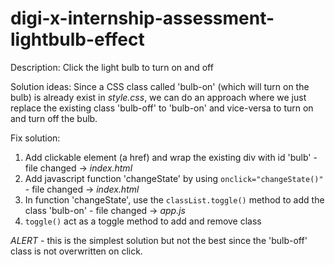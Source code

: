 # digi-x-internship-assessment-lightbulb-effect
Description: Click the light bulb to turn on and off


Solution ideas:
Since a CSS class called 'bulb-on' (which will turn on the bulb) is already exist in *style.css*, we can do an approach where
we just replace the existing class 'bulb-off' to 'bulb-on' and vice-versa to turn on and turn off the bulb.

Fix solution:
1. Add clickable element (a href) and wrap the existing div with id 'bulb' - file changed -> *index.html*
2. Add javascript function 'changeState' by using `onclick="changeState()"` - file changed -> *index.html*
3. In function 'changeState', use the `classList.toggle()` method to add the class 'bulb-on' - file changed -> *app.js*
4. `toggle()` act as a toggle method to add and remove class

_ALERT_ - this is the simplest solution but not the best since the 'bulb-off' class is not overwritten on click.